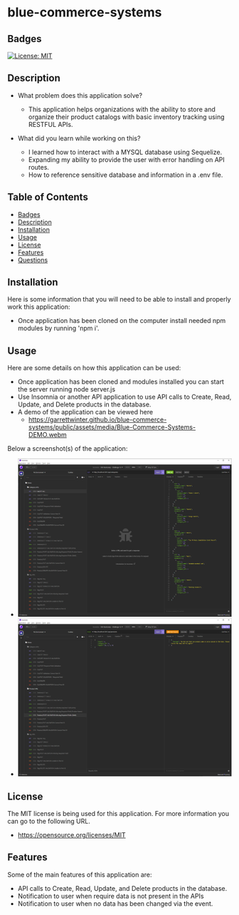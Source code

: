 # blue-commerce-systems

## Badges

[![License: MIT](https://img.shields.io/badge/License-MIT-yellow.svg)](https://opensource.org/licenses/MIT)

## Description

- What problem does this application solve?
    - This application helps organizations with the ability to store and organize their product catalogs with basic inventory tracking using RESTFUL APIs.

- What did you learn while working on this?
    - I learned how to interact with a MYSQL database using Sequelize.
    - Expanding my ability to provide the user with error handling on API routes.
    - How to reference sensitive database and information in a .env file.
  
## Table of Contents

 - [Badges](#badges)
 - [Description](#description)
 - [Installation](#installation)
 - [Usage](#usage)
 - [License](#license)
 - [Features](#features)
 - [Questions](#questions)

## Installation
  
Here is some information that you will need to be able to install and properly work this application:
  - Once application has been cloned on the computer install needed npm modules by running 'npm i'.

## Usage
  
Here are some details on how this application can be used:
  - Once application has been cloned and modules installed you can start the server running node server.js
  - Use Insomnia or another API application to use API calls to Create, Read, Update, and Delete products in the database.
  - A demo of the application can be viewed here
    - https://garrettwinter.github.io/blue-commerce-systems/public/assets/media/Blue-Commerce-Systems-DEMO.webm
      
Below a screenshot(s) of the application:
  - ![Insomnia Screenshot for the Categories GET ALL API Call](./assets/images/API-GET-All-Categories.png)
  - ![Insomnia Screenshot for a validation requirements not being met on a POST call](./assets/images/API-POST-Validation-Error.png)

## License

The MIT license is being used for this application. For more information you can go to the following URL.
  - https://opensource.org/licenses/MIT

## Features

Some of the main features of this application are:
  - API calls to Create, Read, Update, and Delete products in the database.
  - Notification to user when require data is not present in the APIs
  - Notification to user when no data has been changed via the event.